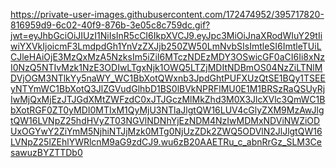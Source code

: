 https://private-user-images.githubusercontent.com/172474952/395717820-816959d9-6c02-40f9-876b-3e05c8c759dc.gif?jwt=eyJhbGciOiJIUzI1NiIsInR5cCI6IkpXVCJ9.eyJpc3MiOiJnaXRodWIuY29tIiwiYXVkIjoicmF3LmdpdGh1YnVzZXJjb250ZW50LmNvbSIsImtleSI6ImtleTUiLCJleHAiOjE3MzQxMzA5NzksIm5iZiI6MTczNDEzMDY3OSwicGF0aCI6Ii8xNzI0NzQ5NTIvMzk1NzE3ODIwLTgxNjk1OWQ5LTZjMDItNDBmOS04NzZiLTNlMDVjOGM3NTlkYy5naWY_WC1BbXotQWxnb3JpdGhtPUFXUzQtSE1BQy1TSEEyNTYmWC1BbXotQ3JlZGVudGlhbD1BS0lBVkNPRFlMU0E1M1BRSzRaQSUyRjIwMjQxMjEzJTJGdXMtZWFzdC0xJTJGczMlMkZhd3M0X3JlcXVlc3QmWC1BbXotRGF0ZT0yMDI0MTIxM1QyMjU3NTlaJlgtQW16LUV4cGlyZXM9MzAwJlgtQW16LVNpZ25hdHVyZT03NGVlNDNhYjEzNDM4NzIwMDMxNDViNWZiODUxOGYwY2ZiYmM5NjhiNTJjMzk0MTg0NjUzZDk2ZWQ5ODVlN2JlJlgtQW16LVNpZ25lZEhlYWRlcnM9aG9zdCJ9.wu6zB20AAETRu_c_abnRrGz_SLM3CesawuzBYZTTDb0

